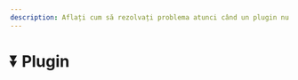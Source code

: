```yaml
---
description: Aflați cum să rezolvați problema atunci când un plugin nu funcționează corect.
---
```


# ⏬ Plugin
